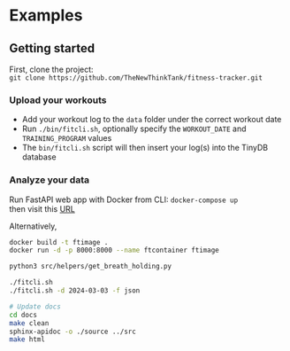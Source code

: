 # Examples

## Getting started

First, clone the project:<br>
`git clone https://github.com/TheNewThinkTank/fitness-tracker.git`

### Upload your workouts

- Add your workout log to the `data` folder under the correct workout date
- Run `./bin/fitcli.sh`, optionally specify the `WORKOUT_DATE` and `TRAINING_PROGRAM` values
- The `bin/fitcli.sh` script will then insert your log(s) into the TinyDB database

### Analyze your data

Run FastAPI web app with Docker from CLI:
`docker-compose up`<br>
then visit this [URL](http://localhost:8080/docs)

Alternatively,

```BASH
docker build -t ftimage .
docker run -d -p 8000:8000 --name ftcontainer ftimage
```

```BASH
python3 src/helpers/get_breath_holding.py

./fitcli.sh
./fitcli.sh -d 2024-03-03 -f json

# Update docs
cd docs
make clean
sphinx-apidoc -o ./source ../src
make html
```
